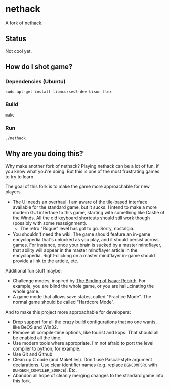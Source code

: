 # nethack

A fork of [nethack](http://www.nethack.org/v343/download-src.html).

## Status

Not cool yet.

## How do I shot game?

### Dependencies (Ubuntu)

```
sudo apt-get install libncurses5-dev bison flex
```

### Build

```
make
```

### Run

```
./nethack
```

## Why are you doing this?

Why make another fork of nethack?
Playing nethack can be a lot of fun, if you know what you're doing.
But this is one of the most frustrating games to try to learn.

The goal of this fork is to make the game more approachable for new players.

 * The UI needs an overhaul.
   I am aware of the tile-based interface available for the standard game, but it sucks.
   I intend to make a more modern GUI interface to this game, starting with something like Castle of the Winds.
   All the old keyboard shortcuts should still work though (possibly with some reassignment).
   * The retro "Rogue" level has got to go.
     Sorry, nostalgia.
 * You shouldn't need the wiki.
   The game should feature an in-game encyclopedia that's unlocked as you play, and it should persist across games.
   For instance, once your brain is sucked by a master mindflayer, that ability will appear in the master mindflayer article in the encyclopedia.
   Right-clicking on a master mindflayer in-game should provide a link to the article, etc.

Additional fun stuff maybe:

 * Challenge modes, inspired by [The Binding of Isaac: Rebirth](http://bindingofisaacrebirth.gamepedia.com/Challenges).
   For example, you are blind the whole game, or you are hallucinating the whole game.
 * A game mode that allows save states, called "Practice Mode".
   The normal game should be called "Hardcore Mode".

And to make this project more approachable for developers:

 * Drop support for all the crazy build configurations that no one wants, like BeOS and Win32.
 * Remove all compile-time options, like tourist and kops.
   That should all be enabled all the time.
 * Use modern tools where appropriate.
   I'm not afraid to port the level compiler to python, for example.
 * Use Git and Github
 * Clean up C code (and Makefiles).
   Don't use Pascal-style argument declarations.
   Use clear identifier names (e.g. replace `DGNCOMPSRC` with `DUNGEON_COMPILER_SOURCE`).
   Etc.
 * Abandon all hope of cleanly merging changes to the standard game into this fork.
